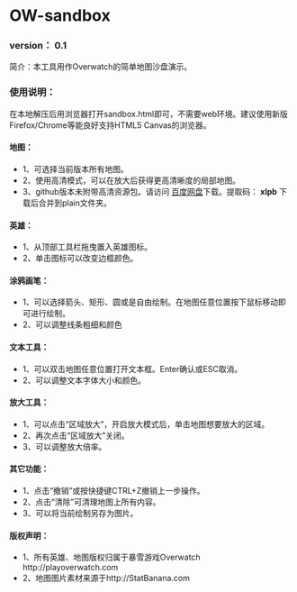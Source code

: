 # OW-sandbox

<h3>version： 0.1</h3>
<p>简介：本工具用作Overwatch的简单地图沙盘演示。</p>


<h3>使用说明：</h3>
<p>在本地解压后用浏览器打开sandbox.html即可，不需要web环境。建议使用新版Firefox/Chrome等能良好支持HTML5 Canvas的浏览器。</p>

<h4>地图：</h4>
<ul>
<li>1、可选择当前版本所有地图。</li>
<li>2、使用高清模式，可以在放大后获得更高清晰度的局部地图。</li>
<li>3、github版本未附带高清资源包。请访问 <a href="https://pan.baidu.com/s/1xHyNEXuL92McUDnP08P5hw" target="_blank">百度网盘</a>下载。提取码： <strong>xlpb</strong> 下载后合并到plain文件夹。</li>
</ul>

<h4>英雄：</h4>
<ul>
<li>1、从顶部工具栏拖曳置入英雄图标。</li>
<li>2、单击图标可以改变边框颜色。</li>
</ul>

<h4>涂鸦画笔：</h4>
<ul>
<li>1、可以选择箭头、矩形、圆或是自由绘制。在地图任意位置按下鼠标移动即可进行绘制。</li>
<li>2、可以调整线条粗细和颜色</li>
</ul>

<h4>文本工具：</h4>
<ul>
<li>1、可以双击地图任意位置打开文本框。Enter确认或ESC取消。</li>
<li>2、可以调整文本字体大小和颜色。</li>
</ul>

<h4>放大工具：</h4>
<ul>
<li>1、可以点击“区域放大”，开启放大模式后，单击地图想要放大的区域。</li>
<li>2、再次点击“区域放大”关闭。</li>
<li>3、可以调整放大倍率。</li>
</ul>

<h4>其它功能：</h4>
<ul>
<li>1、点击“撤销”或按快捷键CTRL+Z撤销上一步操作。</li>
<li>2、点击“清除”可清理地图上所有内容。</li>
<li>3、可以将当前绘制另存为图片。</li>
</ul>

<h4>版权声明：</h4>
<ul>
<li>1、所有英雄、地图版权归属于暴雪游戏Overwatch http://playoverwatch.com</li>
<li>2、地图图片素材来源于http://StatBanana.com</li>
</ul>
